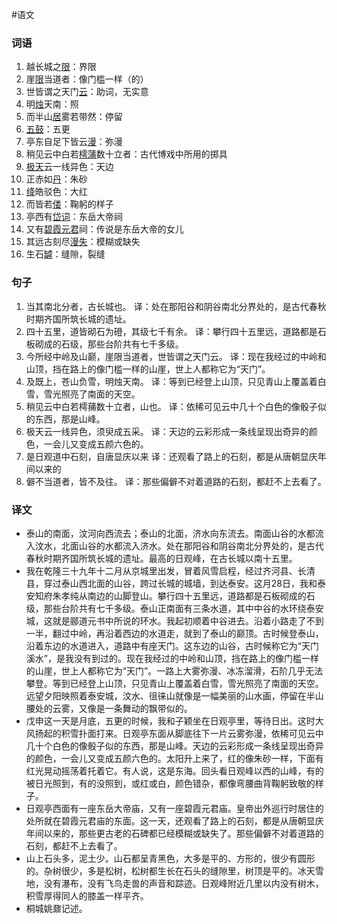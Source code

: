 #语文 
### 词语
1. 越长城之<u>限</u>：界限
2. 崖<u>限</u>当道者：像门槛一样（的）
3. 世皆谓之天门<u>云</u>：助词，无实意
4. 明<u>烛</u>天南：照
5. 而半山<u>居</u>雾若带然：停留
6. <u>五鼓</u>：五更
7. 亭东自足下皆云<u>漫</u>：弥漫
8. 稍见云中白若<u>樗蒲</u>数十立者：古代博戏中所用的掷具
9. <u>极天</u>云一线异色：天边
10. 正赤如<u>丹</u>：朱砂
11. <u>绛</u>皓驳色：大红
12. 而皆若<u>偻</u>：鞠躬的样子
13. 亭西有<u>岱词</u>：东岳大帝祠
14. 又有<u>碧霞元君<u></u></u>祠：传说是东岳大帝的女儿
15. 其远古刻尽<u>漫失</u>：模糊或缺失
16. 生石<u>罅</u>：缝隙，裂缝
### 句子
1. 当其南北分者，古长城也。
译：处在那阳谷和阴谷南北分界处的，是古代春秋时期齐国所筑长城的遗址。
2. 四十五里，道皆砌石为磴，其级七千有余。
译：攀行四十五里远，道路都是石板砌成的石级，那些台阶共有七千多级。
3. 今所经中岭及山巅，崖限当道者，世皆谓之天门云。
译：现在我经过的中岭和山顶，挡在路上的像门槛一样的山崖，世上人都称它为“天门”。
4. 及既上，苍山负雪，明烛天南。
译：等到已经登上山顶，只见青山上覆盖着白雪，雪光照亮了南面的天空。
5. 稍见云中白若樗蒱数十立者，山也。
译：依稀可见云中几十个白色的像骰子似的东西，那是山峰。
6. 极天云一线异色，须臾成五采。
译：天边的云彩形成一条线呈现出奇异的颜色，一会儿又变成五颜六色的。
7. 是日观道中石刻，自唐显庆以来
译：还观看了路上的石刻，都是从唐朝显庆年间以来的
8. 僻不当道者，皆不及往。
译：那些偏僻不对着道路的石刻，都赶不上去看了。

### 译文
- 泰山的南面，汶河向西流去；泰山的北面，济水向东流去。南面山谷的水都流入汶水，北面山谷的水都流入济水。处在那阳谷和阴谷南北分界处的，是古代春秋时期齐国所筑长城的遗址。最高的日观峰，在古长城以南十五里。
- 我在乾隆三十九年十二月从京城里出发，冒着风雪启程，经过齐河县、长清县，穿过泰山西北面的山谷，跨过长城的城墙，到达泰安。这月28日，我和泰安知府朱孝纯从南边的山脚登山。攀行四十五里远，道路都是石板砌成的石级，那些台阶共有七千多级。泰山正南面有三条水道，其中中谷的水环绕泰安城，这就是郦道元书中所说的环水。我起初顺着中谷进去。沿着小路走了不到一半，翻过中岭，再沿着西边的水道走，就到了泰山的巅顶。古时候登泰山，沿着东边的水道进入，道路中有座天门。这东边的山谷，古时候称它为“天门溪水”，是我没有到过的。现在我经过的中岭和山顶，挡在路上的像门槛一样的山崖，世上人都称它为“天门”。一路上大雾弥漫、冰冻溜滑，石阶几乎无法攀登。等到已经登上山顶，只见青山上覆盖着白雪，雪光照亮了南面的天空。远望夕阳映照着泰安城，汶水、徂徕山就像是一幅美丽的山水画，停留在半山腰处的云雾，又像是一条舞动的飘带似的。
- 戊申这一天是月底，五更的时候，我和子颖坐在日观亭里，等待日出。这时大风扬起的积雪扑面打来。日观亭东面从脚底往下一片云雾弥漫，依稀可见云中几十个白色的像骰子似的东西，那是山峰。天边的云彩形成一条线呈现出奇异的颜色，一会儿又变成五颜六色的。太阳升上来了，红的像朱砂一样，下面有红光晃动摇荡着托着它。有人说，这是东海。回头看日观峰以西的山峰，有的被日光照到，有的没照到，或红或白，颜色错杂，都像弯腰曲背鞠躬致敬的样子。
- 日观亭西面有一座东岳大帝庙，又有一座碧霞元君庙。皇帝出外巡行时居住的处所就在碧霞元君庙的东面。这一天，还观看了路上的石刻，都是从唐朝显庆年间以来的，那些更古老的石碑都已经模糊或缺失了。那些偏僻不对着道路的石刻，都赶不上去看了。
- 山上石头多，泥土少。山石都呈青黑色，大多是平的、方形的，很少有圆形的。杂树很少，多是松树，松树都生长在石头的缝隙里，树顶是平的。冰天雪地，没有瀑布，没有飞鸟走兽的声音和踪迹。日观峰附近几里以内没有树木，积雪厚得同人的膝盖一样平齐。
- 桐城姚鼐记述。
